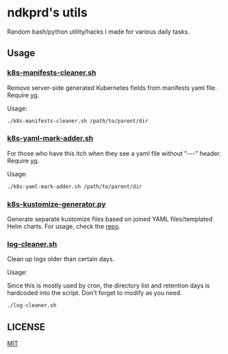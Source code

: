 # ndkprd's utils

Random bash/python utility/hacks I made for various daily tasks.

## Usage

### [k8s-manifests-cleaner.sh](./k8s-manifests-cleaner.sh)

Remove server-side generated Kubernetes fields from manifests yaml file. Require [yq](https://github.com/mikefarah/yq).

Usage:

```bash
./k8s-manifests-cleaner.sh /path/to/parent/dir
```

### [k8s-yaml-mark-adder.sh](./k8s-yaml-mark-adder.sh)

For those who have this itch when they see a yaml file without "---" header. Require [yq](https://github.com/mikefarah/yq).

Usage:

```bash
./k8s-yaml-mark-adder.sh /path/to/parent/dir
```

### [k8s-kustomize-generator.py](https://github.com/ndkprd/kustomize-generator)

Generate separate kustomize files based on joined YAML files/templated Helm charts. For usage, check the [repo](https://github.com/ndkprd/kustomize-generator).

### [log-cleaner.sh](./log-cleaner.sh)

Clean up logs older than certain days.

Usage:

Since this is mostly used by cron, the directory list and retention days is hardcoded into the script. Don't forget to modify as you need.

```bash
./log-cleaner.sh
```

## LICENSE

[MIT](./LICENSE)
